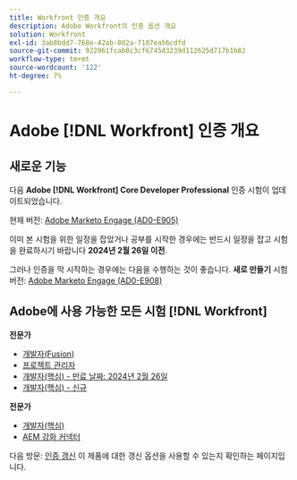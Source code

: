 ```yaml
---
title: Workfront 인증 개요
description: Adobe Workfront의 인증 옵션 개요
solution: Workfront
exl-id: 3ab8bdd7-768e-42ab-802a-7107ea56cdfd
source-git-commit: 922961fcab8c3cf6745d3239d112625d717b1b82
workflow-type: tm+mt
source-wordcount: '122'
ht-degree: 7%

---
```


# Adobe [!DNL Workfront] 인증 개요

## 새로운 기능

다음 **Adobe [!DNL Workfront] Core Developer Professional** 인증 시험이 업데이트되었습니다.

현재 버전: [Adobe Marketo Engage (AD0-E905)](/help/certifications/aw/aw-core-p-developer.md)

이미 본 시험을 위한 일정을 잡았거나 공부를 시작한 경우에는 반드시 일정을 잡고 시험을 완료하시기 바랍니다 **2024년 2월 26일 이전**.

그러나 인증을 막 시작하는 경우에는 다음을 수행하는 것이 좋습니다. **새로 만들기** 시험 버전: [Adobe Marketo Engage (AD0-E908)](/help/certifications/aw/aw-core-p-developer-23-12.md)

## Adobe에 사용 가능한 모든 시험 [!DNL Workfront]

**전문가**

* [개발자(Fusion)](/help/certifications/aw/aw-fusion-p-developer.md) <!--AD0-E902-->
* [프로젝트 관리자](/help/certifications/aw/aw-p-project-manager.md) <!--AD0-E903-->
* [개발자(핵심) - 만료 날짜: 2024년 2월 26일](/help/certifications/aw/aw-core-p-developer.md) <!--AD0-E905-->
* [개발자(핵심) - 신규](/help/certifications/aw/aw-core-p-developer-23-12.md) <!--AD0-E908-->

**전문가**

* [개발자(핵심)](/help/certifications/aw/aw-core-e-developer-23-08.md) <!--AD0-E907-->
* [AEM 강화 커넥터](/help/certifications/aw/aw-aem-e-connector.md) <!--AD0-E906-->

다음 방문: [인증 갱신](/help/certifications/renew.md) 이 제품에 대한 갱신 옵션을 사용할 수 있는지 확인하는 페이지입니다.
